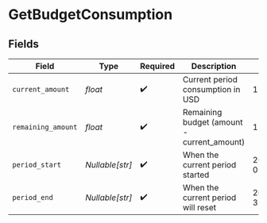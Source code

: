 # GetBudgetConsumption


## Fields

| Field                                      | Type                                       | Required                                   | Description                                | Example                                    |
| ------------------------------------------ | ------------------------------------------ | ------------------------------------------ | ------------------------------------------ | ------------------------------------------ |
| `current_amount`                           | *float*                                    | :heavy_check_mark:                         | Current period consumption in USD          | 125.5                                      |
| `remaining_amount`                         | *float*                                    | :heavy_check_mark:                         | Remaining budget (amount - current_amount) | 124.5                                      |
| `period_start`                             | *Nullable[str]*                            | :heavy_check_mark:                         | When the current period started            | 2024-01-01T00:00:00Z                       |
| `period_end`                               | *Nullable[str]*                            | :heavy_check_mark:                         | When the current period will reset         | 2024-01-31T23:59:59Z                       |